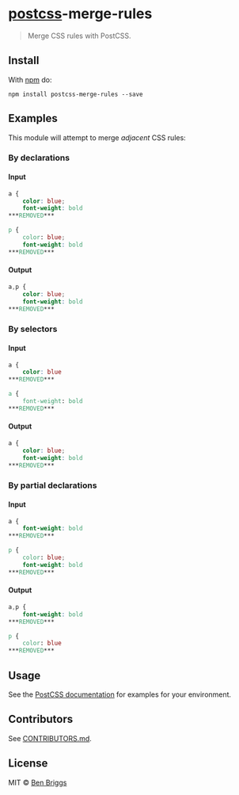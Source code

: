 # [postcss][postcss]-merge-rules

> Merge CSS rules with PostCSS.

## Install

With [npm](https://npmjs.org/package/postcss-merge-rules) do:

```
npm install postcss-merge-rules --save
```

## Examples

This module will attempt to merge *adjacent* CSS rules:

### By declarations

#### Input

```css
a {
    color: blue;
    font-weight: bold
***REMOVED***

p {
    color: blue;
    font-weight: bold
***REMOVED***
```

#### Output

```css
a,p {
    color: blue;
    font-weight: bold
***REMOVED***
```

### By selectors

#### Input

```css
a {
    color: blue
***REMOVED***

a {
    font-weight: bold
***REMOVED***
```

#### Output

```css
a {
    color: blue;
    font-weight: bold
***REMOVED***
```

### By partial declarations

#### Input

```css
a {
    font-weight: bold
***REMOVED***

p {
    color: blue;
    font-weight: bold
***REMOVED***
```

#### Output

```css
a,p {
    font-weight: bold
***REMOVED***

p {
    color: blue
***REMOVED***
```

## Usage

See the [PostCSS documentation](https://github.com/postcss/postcss#usage) for
examples for your environment.

## Contributors

See [CONTRIBUTORS.md](https://github.com/cssnano/cssnano/blob/master/CONTRIBUTORS.md).

## License

MIT © [Ben Briggs](http://beneb.info)

[postcss]: https://github.com/postcss/postcss
